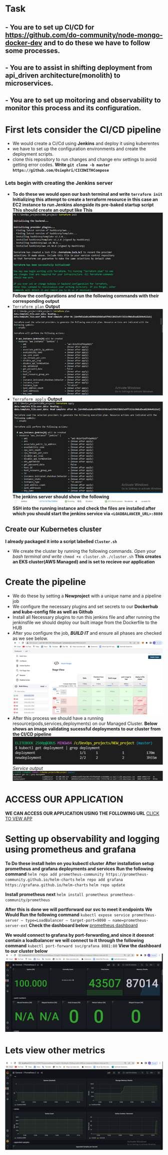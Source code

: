 # Task
## - You are to set up CI/CD for https://github.com/do-community/node-mongo-docker-dev and to do these we have to follow some processes.
## - You are to assist in shifting deployment from  api_driven architecture(monolith) to microservices. 
## - You are to set up moitoring and observability to monitor this process and its configuration.

# First lets consider the CI/CD pipeline
- We would create a Ci/Cd using **Jenkins** and deploy it using kuberentes
- we have to set up the configuration environments and create the deployment scripts.
- clone this repository to run changes and change env settings to avoid getting error codes. **Write `git clone -b master https://github.com/Osiephri/CICDWITHCompose 
`** 

### Lets begin with creating the Jenkins server
- **To do these we would open our bash terminal and write `terraform init`**
**Initializing this attempt to create a terraform resource in this case an EC2 instance to run Jenkins alongside its pre-baked startup script**
**This should create an output like This**
![Terraform Init Output](https://github.com/Osiephri/CICDWITHCompose/blob/main/assets/youverfy14.PNG)
**Follow the configurations and run the following commands with their corresponding output**
- `Terraform plan`
**Output**
![Terraform plan output](https://github.com/Osiephri/CICDWITHCompose/blob/main/assets/youverfy13.PNG)
- `Terraform apply`
**Output**
![Terraform apply output](https://github.com/Osiephri/CICDWITHCompose/blob/main/assets/Youverify12.PNG)
**The jenkins server should show the following**
![Jenkins server output](https://github.com/Osiephri/CICDWITHCompose/blob/main/assets/youverify11.PNG)
**SSH into the running instance and check the files are installed after which you should start the jenkins service via `<LOADBALANCER_URL>:8080`**

## Create our Kubernetes cluster
**I already packaged it into a script labelled `Cluster.sh`**
- We create the cluster by running the following commands.
*Open your bash terminal and write*
`chmod +x cluster.sh`
 `./cluster.sh`
**This creates an EKS cluster(AWS Managed) and is set to recieve our application** 


# Create the pipeline
- We do these by setting a **Newproject** with a unique name and a pipeline job
- We configure the necessary plugins and set secrets to our **Dockerhub and kube-config file as well as Github**
- Install all Necessary plugins to run this jenkins file and after running the jenkinsfile we should deploy our built image from the Dockerfile to the HUB
- After you configure  the job, ***BUILD IT*** and ensure all phases are checked as we see below.
![Jenkins pipeline Output](https://github.com/Osiephri/CICDWITHCompose/blob/main/assets/youverify2.PNG)
- After this process we should have a running resource(pods,services,deployments) on our Managed Cluster.
**Below shows an image validating sucessful deployments to our cluster from the CI/CD pipeline**
![Kubectl Deployment](https://github.com/Osiephri/CICDWITHCompose/blob/main/assets/youverify9.PNG)
*Service output*
![Kubectl services](https://github.com/Osiephri/CICDWITHCompose/blob/main/assets/youverify10.PNG)

# ACCESS OUR APPLICATION
**WE CAN ACCESS OUR APPLICATION USING THE FOLLOWING URL**
[CLICK TO VEW APP](http://a34b6b3c0afb74a67807cf25f4e64e09-271916082.us-east-1.elb.amazonaws.com:8000/)


# Setting up observability and logging using prometheus and grafana
**To Do these install helm on you kubectl cluster**
**After installation setup prometheus and grafana deployments and services**
**Run the following command**
`helm repo add prometheus-community https://prometheus-community.github.io/helm-charts`
`helm repo add grafana https://grafana.github.io/helm-charts`
`helm repo update`

**Install prometheus next**
`helm install prometheus prometheus-community/prometheus`

**After this is done we will portforward our svc to meet it endpoints**
**We Would Run the following command**
`kubectl expose service prometheus-server — type=LoadBalancer — target-port=9090 — name=prometheus-server-ext`
**Check the dashboard below**
[prometheus dashboard](abb4a2dee63c8443f92c59591d65d9f2-39184252.us-east-1.elb.amazonaws.com:80)

**We would connect to grafana by port-forwarding,and since it doesnot contain a loadbalancer we will connect to it through the following command**
`kubectl port-forward svc/grafana 8081:80`
**View the dashboard to our cluster below**
![Dashboard one](https://github.com/Osiephri/CICDWITHCompose/blob/main/assets/youverfy15.PNG)
# Lets view other metrics
![Dashboard two](https://github.com/Osiephri/CICDWITHCompose/blob/main/assets/youverfy16.PNG)
